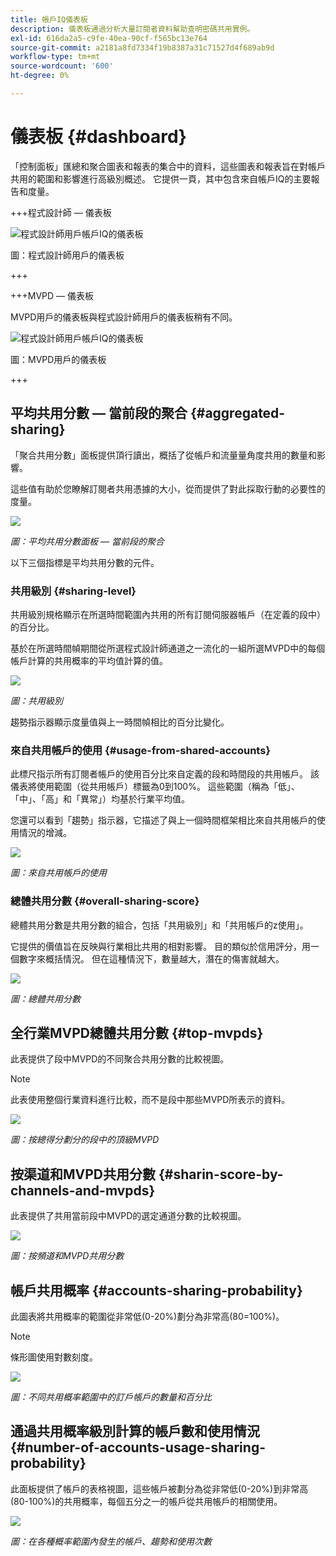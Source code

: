 ```yaml
---
title: 帳戶IQ儀表板
description: 儀表板通過分析大量訂閱者資料幫助查明密碼共用實例。
exl-id: 616da2a5-c9fe-40ea-90cf-f565bc13e764
source-git-commit: a2181a8fd7334f19b8387a31c71527d4f689ab9d
workflow-type: tm+mt
source-wordcount: '600'
ht-degree: 0%

---
```


# 儀表板 {#dashboard}

「控制面板」匯總和聚合圖表和報表的集合中的資料，這些圖表和報表旨在對帳戶共用的範圍和影響進行高級別概述。 它提供一頁，其中包含來自帳戶IQ的主要報告和度量。


+++程式設計師 — 儀表板

![程式設計師用戶帳戶IQ的儀表板](assets/dashboard-programr.png)


圖：程式設計師用戶的儀表板

+++

+++MVPD — 儀表板

MVPD用戶的儀表板與程式設計師用戶的儀表板稍有不同。

![程式設計師用戶帳戶IQ的儀表板](assets/dashboard-mvpd.png)

圖：MVPD用戶的儀表板

+++

## 平均共用分數 — 當前段的聚合 {#aggregated-sharing}

「聚合共用分數」面板提供頂行讀出，概括了從帳戶和流量量角度共用的數量和影響。

這些值有助於您瞭解訂閱者共用憑據的大小，從而提供了對此採取行動的必要性的度量。

![](assets/aggregate-sharing-score.png)


*圖：平均共用分數面板 — 當前段的聚合*

以下三個指標是平均共用分數的元件。

### 共用級別 {#sharing-level}

共用級別規格顯示在所選時間範圍內共用的所有訂閱伺服器帳戶（在定義的段中）的百分比。

基於在所選時間幀期間從所選程式設計師通道之一流化的一組所選MVPD中的每個帳戶計算的共用概率的平均值計算的值。

![](assets/sharing-level.png)


*圖：共用級別*

趨勢指示器顯示度量值與上一時間幀相比的百分比變化。

### 來自共用帳戶的使用 {#usage-from-shared-accounts}

此標尺指示所有訂閱者帳戶的使用百分比來自定義的段和時間段的共用帳戶。 該儀表將使用範圍（從共用帳戶）標籤為0到100%。 這些範圍（稱為「低」、「中」、「高」和「異常」）均基於行業平均值。

您還可以看到「趨勢」指示器，它描述了與上一個時間框架相比來自共用帳戶的使用情況的增減。

![](assets/usage-4mshared-accounts.png)


*圖：來自共用帳戶的使用*

### 總體共用分數 {#overall-sharing-score}

總體共用分數是共用分數的組合，包括「共用級別」和「共用帳戶的z使用」。

它提供的價值旨在反映與行業相比共用的相對影響。 目的類似於信用評分，用一個數字來概括情況。 但在這種情況下，數量越大，潛在的傷害就越大。

![](assets/overall-sharing-score.png)


*圖：總體共用分數*

<!--### MVPDs in segment {#mvpd-in-segment}

It is a table of risk indices and accounts totals for the top MVPDs ranked by overall usage or account sharing.

![](assets/mvpds-in-segment.png)-->

## 全行業MVPD總體共用分數 {#top-mvpds}

此表提供了段中MVPD的不同聚合共用分數的比較視圖。

>[!NOTE]
>
>此表使用整個行業資料進行比較，而不是段中那些MVPD所表示的資料。

![](assets/top-mvpds.png)


*圖：按總得分劃分的段中的頂級MVPD*

## 按渠道和MVPD共用分數 {#sharin-score-by-channels-and-mvpds}

此表提供了共用當前段中MVPD的選定通道分數的比較視圖。

![](assets/sharing-scores-by-channels-mvpds.png)


*圖：按頻道和MVPD共用分數*

## 帳戶共用概率 {#accounts-sharing-probability}

此圖表將共用概率的範圍從非常低(0-20%)劃分為非常高(80=100%)。

>[!NOTE]
>
>條形圖使用對數刻度。


![](assets/dashboard-ac-sharing-prob.png)


*圖：不同共用概率範圍中的訂戶帳戶的數量和百分比*

## 通過共用概率級別計算的帳戶數和使用情況 {#number-of-accounts-usage-sharing-probability}

此面板提供了帳戶的表格視圖，這些帳戶被劃分為從非常低(0-20%)到非常高(80-100%)的共用概率，每個五分之一的帳戶從共用帳戶的相關使用。

![](assets/no-acc-usage-prob-level.png)


*圖：在各種概率範圍內發生的帳戶、趨勢和使用次數*

<!--
+++Dashboard for programmers

![dashboard of account IQ](assets/dashboard-capture.png)


*Figure: The dashboard*

>>>>>>> 7ab48cf61552febab21a5d5c05586e0aefe8ce17
## Average sharing score - aggregated for the current segment {#aggregated-sharing}

The Aggregated Sharing Score panel provides a top line readout summarizing the quantity and impact of sharing in terms of accounts and streaming volume.

The values help you understand the magnitude of credential sharing by your subscribers, hence providing a measure of the need to act upon it.

![](assets/aggregate-sharing-score.png)


*Figure: Average sharing score panel - aggregated for the current segment*

The following three metrics are components of the Average Sharing Score.

### Sharing level {#sharing-level}

The sharing level gauge shows the percentage of all your subscriber accounts (in the defined segment) that are shared, during the selected time frame.  

A value calculated based on an average of the sharing probability computed for every account for the selected MVPD(s) that has streamed from a one of the selected programmer channels during the selected time frame.

![](assets/sharing-level.png)


*Figure: Sharing level*

The Trend indicator shows the percentage change in the value of the metric in from the previous time frame.

### Usage from shared accounts {#usage-from-shared-accounts}

This gauge indicates what percent of the usage of all the subscriber accounts is from the shared accounts for the defined segment and time period. The gauge marks the ranges of usage (from shared accounts) on the scale of 0 to 100%. These ranges (named Low, Medium, High, and Abnormal) are based on the industry average.

You can also see the Trend indicator, which depicts a rise or fall in the usage from shared accounts as compared to the previous time frame.

![](assets/usage-4mshared-accounts.png)


*Figure: Usage from shared accounts*

### Overall sharing score {#overall-sharing-score}

Overall sharing score is composite of sharing scores including "Sharing level" and "Usage from shared accounts".

It provides a value meant to reflect the relative impact of sharing when compared to the industry. Its purpose is similar to that of a credit score, summarizing the situation with a single number. But in this case, the higher the number the greater the potential harm.

![](assets/overall-sharing-score.png)


*Figure: Overall sharing score*

## Industrywide overall sharing scores {#mvpd-in-segment}

+++Programmer- MVPDs in segment

This table provides a comparative view of the different Aggregated Sharing Scores for the MVPDs in the segment.

![](assets/mvpds-in-segment.png)


*Figure: Panel showing top MVPDs in a segment*


>[!NOTE]
>
>This table uses overall industry data for comparative purposes, not the data represented by those MVPDs in the segment.

+++

+++MVPD- Programmers in segment

This table provides a comparative view of the different Aggregated Sharing Scores for the programmers in the segment.

![](assets/programmers-in-segment.png)


*Figure: Panel showing top programmers in a segment*

+++


## Sharing score by channels and MVPDs {#sharin-score-by-channels-and-mvpds}

+++Programmer- MVPDs in segment

This table provides a comparative view of sharing scores of the selected channels for the MVPDs in the current segment.

![](assets/sharing-scores-by-channels-mvpds.png)


*Figure: Sharing scores by channels and MVPDs*

>[!NOTE]
>
>**Sharing score by channels and MVPDs** panel is available only for programmer login.

+++

## Accounts sharing probability distribution{#accounts-sharing-probab-dist}

This panel partitions accounts into ranges of sharing probability quintiles from very low (0-20%) to very high (80-100%).

Pie chart shows the proportions (in term of percentages) of user accounts in various sharing probability ranges. Whereas, column chart shows the absolute numbers of accounts in different probability ranges.

>[!NOTE]
>
>The column chart uses a logarithmic scale.


![](assets/dashboard-ac-sharing-prob.png)


*Figure: Percentages and number of subscriber accounts in different sharing probability ranges*

### Accounts over threshold in current segment {#acc-over-threshold-in-segment}

You can select a level of sharing probability, out of the following to view number and percentage of accounts above it:

* Over very low (0%-20%) probability

* Over low (20%-40%) probability

* Over moderate (40%-60%) probability

* Over high (60%-80%) probability

## Number of accounts and usage by sharing probability level {#number-of-accounts-usage-sharing-probability}

This panel provides tabular view of  accounts partitioned into ranges of sharing probability quintiles from very low (0-20%) to very high (80-100%) with each quintile's associated usage from shared accounts.

![](assets/no-acc-usage-prob-level.png)

*Figure: Number of accounts, trends, and usages falling in various probability ranges*

-->
